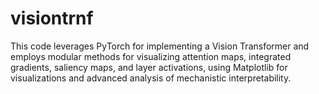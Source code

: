 # visiontrnf
This code leverages PyTorch for implementing a Vision Transformer and employs modular methods for visualizing attention maps, integrated gradients, saliency maps, and layer activations, using Matplotlib for visualizations and advanced analysis of mechanistic interpretability.


